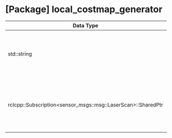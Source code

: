 # [Package] local_costmap_generator

|Data Type|Variable Name|Description|
|---|---|---|
|std::string|laserscan_topic|라이다 센서의 스캔 데이터를 수신하기 위해 토픽 이름을 저장다.|
|rclcpp::Subscription<sensor_msgs::msg::LaserScan>::SharedPtr|sub_scan_|토픽을 subscribe하기 위한 subscriber 객체를 나타내는 스마트 포인터|
